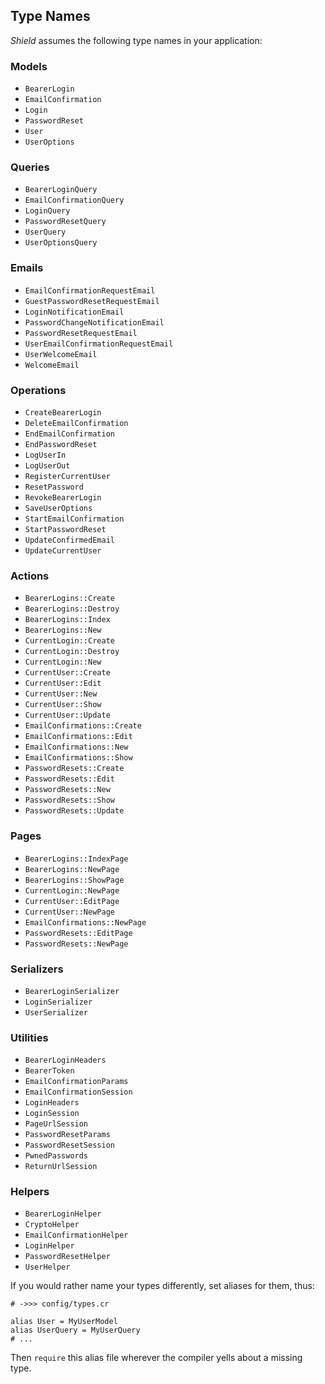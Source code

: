 ## Type Names

*Shield* assumes the following type names in your application:

### Models

- `BearerLogin`
- `EmailConfirmation`
- `Login`
- `PasswordReset`
- `User`
- `UserOptions`

### Queries

- `BearerLoginQuery`
- `EmailConfirmationQuery`
- `LoginQuery`
- `PasswordResetQuery`
- `UserQuery`
- `UserOptionsQuery`

### Emails

- `EmailConfirmationRequestEmail`
- `GuestPasswordResetRequestEmail`
- `LoginNotificationEmail`
- `PasswordChangeNotificationEmail`
- `PasswordResetRequestEmail`
- `UserEmailConfirmationRequestEmail`
- `UserWelcomeEmail`
- `WelcomeEmail`

### Operations

- `CreateBearerLogin`
- `DeleteEmailConfirmation`
- `EndEmailConfirmation`
- `EndPasswordReset`
- `LogUserIn`
- `LogUserOut`
- `RegisterCurrentUser`
- `ResetPassword`
- `RevokeBearerLogin`
- `SaveUserOptions`
- `StartEmailConfirmation`
- `StartPasswordReset`
- `UpdateConfirmedEmail`
- `UpdateCurrentUser`

### Actions

- `BearerLogins::Create`
- `BearerLogins::Destroy`
- `BearerLogins::Index`
- `BearerLogins::New`
- `CurrentLogin::Create`
- `CurrentLogin::Destroy`
- `CurrentLogin::New`
- `CurrentUser::Create`
- `CurrentUser::Edit`
- `CurrentUser::New`
- `CurrentUser::Show`
- `CurrentUser::Update`
- `EmailConfirmations::Create`
- `EmailConfirmations::Edit`
- `EmailConfirmations::New`
- `EmailConfirmations::Show`
- `PasswordResets::Create`
- `PasswordResets::Edit`
- `PasswordResets::New`
- `PasswordResets::Show`
- `PasswordResets::Update`

### Pages

- `BearerLogins::IndexPage`
- `BearerLogins::NewPage`
- `BearerLogins::ShowPage`
- `CurrentLogin::NewPage`
- `CurrentUser::EditPage`
- `CurrentUser::NewPage`
- `EmailConfirmations::NewPage`
- `PasswordResets::EditPage`
- `PasswordResets::NewPage`

### Serializers

- `BearerLoginSerializer`
- `LoginSerializer`
- `UserSerializer`

### Utilities

- `BearerLoginHeaders`
- `BearerToken`
- `EmailConfirmationParams`
- `EmailConfirmationSession`
- `LoginHeaders`
- `LoginSession`
- `PageUrlSession`
- `PasswordResetParams`
- `PasswordResetSession`
- `PwnedPasswords`
- `ReturnUrlSession`

### Helpers

- `BearerLoginHelper`
- `CryptoHelper`
- `EmailConfirmationHelper`
- `LoginHelper`
- `PasswordResetHelper`
- `UserHelper`

If you would rather name your types differently, set aliases for them, thus:

```crystal
# ->>> config/types.cr

alias User = MyUserModel
alias UserQuery = MyUserQuery
# ...
```

Then `require` this alias file wherever the compiler yells about a missing type.
